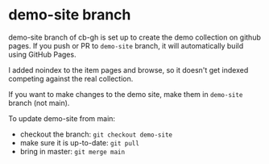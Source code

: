 # demo-site branch

demo-site branch of cb-gh is set up to create the demo collection on github pages.
If you push or PR to `demo-site` branch, it will automatically build using GitHub Pages.

I added noindex to the item pages and browse, so it doesn't get indexed competing against the real collection.

If you want to make changes to the demo site, make them in `demo-site` branch (not main). 

To update demo-site from main:

- checkout the branch: `git checkout demo-site`
- make sure it is up-to-date: `git pull`
- bring in master: `git merge main`
